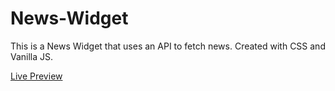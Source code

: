 # News-Widget

This is a News Widget that uses an API to fetch news.
Created with CSS and Vanilla JS.

<a href="https://danielgrec.github.io/News-Widget/">Live Preview</a>
